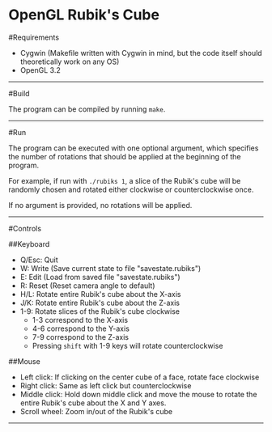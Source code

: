 OpenGL Rubik's Cube
===================

#Requirements

* Cygwin (Makefile written with Cygwin in mind, but the code itself should 
	theoretically work on any OS)
* OpenGL 3.2

- - - - - - - - - - - - - - - - - - - - - - - - - - - - - - - - - - - - - - - -

#Build

The program can be compiled by running `make`.

- - - - - - - - - - - - - - - - - - - - - - - - - - - - - - - - - - - - - - - -

#Run

The program can be executed with one optional argument, which specifies the 
number of rotations that should be applied at the beginning of the program.

For example, if run with `./rubiks 1`, a slice of the Rubik's cube will be 
randomly chosen and rotated either clockwise or counterclockwise once.

If no argument is provided, no rotations will be applied.

- - - - - - - - - - - - - - - - - - - - - - - - - - - - - - - - - - - - - - - -

#Controls

##Keyboard
* Q/Esc: Quit
* W: Write (Save current state to file "savestate.rubiks")
* E: Edit  (Load from saved file "savestate.rubiks")
* R: Reset (Reset camera angle to default)
* H/L: Rotate entire Rubik's cube about the X-axis
* J/K: Rotate entire Rubik's cube about the Z-axis
* 1-9: Rotate slices of the Rubik's cube clockwise 
	* 1-3 correspond to the X-axis
	* 4-6 correspond to the Y-axis
	* 7-9 correspond to the Z-axis
	* Pressing `shift` with 1-9 keys will rotate counterclockwise

##Mouse
* Left click: If clicking on the center cube of a face, rotate face clockwise
* Right click: Same as left click but counterclockwise
* Middle click: Hold down middle click and move the mouse to rotate the entire 
	Rubik's cube about the X and Y axes.
* Scroll wheel: Zoom in/out of the Rubik's cube

- - - - - - - - - - - - - - - - - - - - - - - - - - - - - - - - - - - - - - - -

